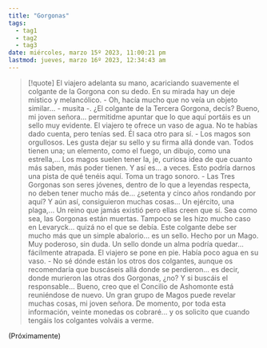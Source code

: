 ```yaml
---
title: "Gorgonas"
tags:
  - tag1
  - tag2
  - tag3
date: miércoles, marzo 15º 2023, 11:00:21 pm
lastmod: jueves, marzo 16º 2023, 12:34:43 am
---
```

>[!quote]
>El viajero adelanta su mano, acariciando suavemente el colgante de la Gorgona con su dedo. En su mirada hay un deje místico y melancólico. - Oh, hacía mucho que no veía un objeto similar... - musita -. ¿El colgante de la Tercera Gorgona, decís? Bueno, mi joven señora... permitidme apuntar que lo que aquí portáis es un sello muy evidente. El viajero te ofrece un vaso de agua. No te habías dado cuenta, pero tenías sed. Él saca otro para sí. - Los magos son orgullosos. Les gusta dejar su sello y su firma allá donde van. Todos tienen una; un elemento, como el fuego, un dibujo, como una estrella,... Los magos suelen tener la, je, curiosa idea de que cuanto más saben, más poder tienen. Y así es... a veces. Esto podría darnos una pista de qué tenéis aquí. Toma un trago sonoro. - Las Tres Gorgonas son seres jóvenes, dentro de lo que a leyendas respecta, no deben tener mucho más de... ¿setenta y cinco años rondando por aquí? Y aún así, consiguieron muchas cosas... Un ejército, una plaga,... Un reino que jamás existió pero ellas creen que sí. Sea como sea, las Gorgonas están muertas. Tampoco se les hizo mucho caso en Levaryck... quizá no el que se debía. Este colgante debe ser mucho más que un simple abalorio... es un sello. Hecho por un Mago. Muy poderoso, sin duda. Un sello donde un alma podría quedar... fácilmente atrapada. El viajero se pone en pie. Había poco agua en su vaso. - No sé dónde están los otros dos colgantes, aunque os recomendaría que buscáseis allá donde se perdieron... es decir, donde murieron las otras dos Gorgonas, ¿no? Y si buscáis el responsable... Bueno, creo que el Concilio de Ashomonte está reuniéndose de nuevo. Un gran grupo de Magos puede revelar muchas cosas, mi joven señora. De momento, por toda esta información, veinte monedas os cobraré... y os solicito que cuando tengáis los colgantes volváis a verme.

(Próximamente)